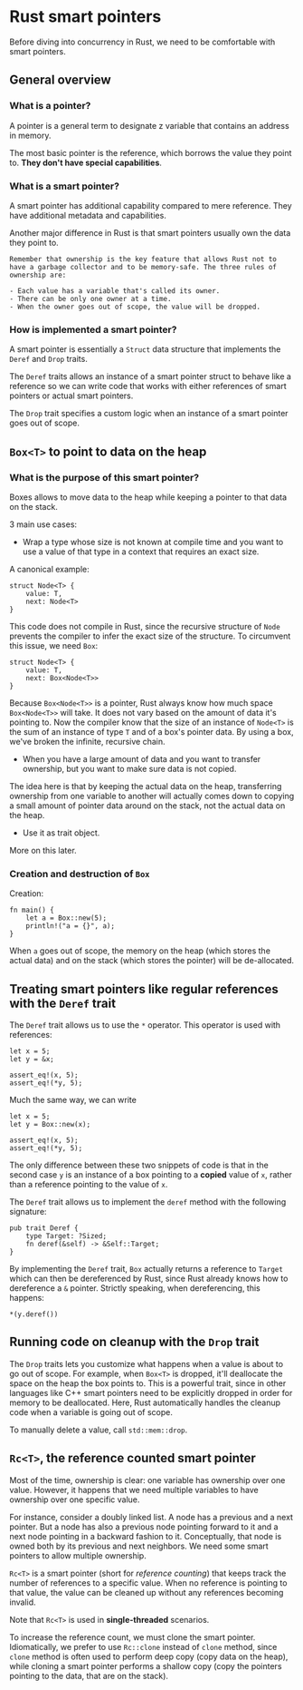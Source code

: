 # Rust smart pointers

Before diving into concurrency in Rust, we need to be comfortable with smart pointers.

## General overview

### What is a pointer?

A pointer is a general term to designate z variable that contains an address in memory.

The most basic pointer is the reference, which borrows the value they point to. **They don't have special capabilities**.

### What is a smart pointer?

A smart pointer has additional capability compared to mere reference. They have additional metadata and capabilities.

Another major difference in Rust is that smart pointers usually own the data they point to.

```
Remember that ownership is the key feature that allows Rust not to have a garbage collector and to be memory-safe. The three rules of ownership are:

- Each value has a variable that's called its owner.
- There can be only one owner at a time.
- When the owner goes out of scope, the value will be dropped.
```

### How is implemented a smart pointer?

A smart pointer is essentially a `Struct` data structure that implements the `Deref` and `Drop` traits.

The `Deref` traits allows an instance of a smart pointer struct to behave like a reference so we can write code that works with either references of smart pointers or actual smart pointers.

The `Drop` trait specifies a custom logic when an instance of a smart pointer goes out of scope.

## `Box<T>` to point to data on the heap

### What is the purpose of this smart pointer?

Boxes allows to move data to the heap while keeping a pointer to that data on the stack.

3 main use cases:

- Wrap a type whose size is not known at compile time and you want to use a value of that type in a context that requires an exact size.

A canonical example:

```
struct Node<T> {
    value: T,
    next: Node<T>
}
```

This code does not compile in Rust, since the recursive structure of `Node` prevents the compiler to infer the exact size of the structure. To circumvent this issue, we need `Box`:

```
struct Node<T> {
    value: T,
    next: Box<Node<T>>
}
```

Because `Box<Node<T>>` is a pointer, Rust always know how much space `Box<Node<T>>` will take. It does not vary based on the amount of data it's pointing to. Now the compiler know that the size of an instance of `Node<T>` is the sum of an instance of type `T` and of a box's pointer data. By using a box, we've broken the infinite, recursive chain.

- When you have a large amount of data and you want to transfer ownership, but you want to make sure data is not copied.

The idea here is that by keeping the actual data on the heap, transferring ownership from one variable to another will actually comes down to copying a small amount of pointer data around on the stack, not the actual data on the heap.

- Use it as trait object.

More on this later.

### Creation and destruction of `Box`

Creation:

```
fn main() {
    let a = Box::new(5);
    println!("a = {}", a);
}
```

When `a` goes out of scope, the memory on the heap (which stores the actual data) and on the stack (which stores the pointer) will be
de-allocated.

## Treating smart pointers like regular references with the `Deref` trait

The `Deref` trait allows us to use the `*` operator. This operator is used with references:

```
let x = 5;
let y = &x;

assert_eq!(x, 5);
assert_eq!(*y, 5);
```

Much the same way, we can write

```
let x = 5;
let y = Box::new(x);

assert_eq!(x, 5);
assert_eq!(*y, 5);
```

The only difference between these two snippets of code is that in the second case `y` is an instance of a box pointing to a **copied** value of `x`, rather than a reference pointing to the value of `x`.

The `Deref` trait allows us to implement the `deref` method with the following signature:

```
pub trait Deref {
    type Target: ?Sized;
    fn deref(&self) -> &Self::Target;
}
```

By implementing the `Deref` trait, `Box` actually returns a reference to `Target` which can then be dereferenced by Rust, since Rust already knows how to dereference a `&` pointer. Strictly speaking, when dereferencing, this happens:

```
*(y.deref())
```

## Running code on cleanup with the `Drop` trait

The `Drop` traits lets you customize what happens when a value is about to go out of scope. For example, when `Box<T>` is dropped, it'll deallocate the space on the heap the box points to. This is a powerful trait, since in other languages like C++ smart pointers need to be explicitly dropped in order for memory to be deallocated. Here, Rust automatically handles the cleanup code when a variable is going out of scope.

To manually delete a value, call `std::mem::drop`.

## `Rc<T>`, the reference counted smart pointer

Most of the time, ownership is clear: one variable has ownership over one value. However, it happens that we need multiple variables to have ownership over one specific value.

For instance, consider a doubly linked list. A node has a previous and a next pointer. But a node has also a previous node pointing forward to it and a next node pointing in a backward fashion to it. Conceptually, that node is owned both by its previous and next neighbors. We need some smart pointers to allow multiple ownership.

`Rc<T>` is a smart pointer (short for _reference counting_) that keeps track the number of references to a specific value. When no reference is pointing to that value, the value can be cleaned up without any references becoming invalid.

Note that `Rc<T>` is used in **single-threaded** scenarios.

To increase the reference count, we must clone the smart pointer. Idiomatically, we prefer to use `Rc::clone` instead of `clone` method, since `clone` method is often used to perform deep copy (copy data on the heap), while cloning a smart pointer performs a shallow copy (copy the pointers pointing to the data, that are on the stack).
